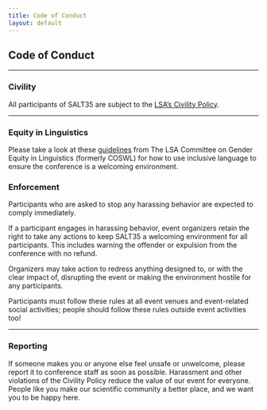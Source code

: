 ```yaml
---
title: Code of Conduct
layout: default
---
```


## Code of Conduct

<hr/>

### Civility

All participants of SALT35 are subject to the [LSA’s Civility Policy](https://www.linguisticsociety.org/content/lsa-civility-policy). 

<hr/>

### Equity in Linguistics
Please take a look at these [guidelines](https://genderinlinguistics.org/inclusive-language/) from The LSA Committee on Gender Equity in Linguistics (formerly COSWL) for how to use inclusive language to ensure the conference is a welcoming environment.


### Enforcement

Participants who are asked to stop any harassing behavior are expected to comply immediately.

If a participant engages in harassing behavior, event organizers retain the right to take any actions to keep SALT35 a welcoming environment for all participants. This includes warning the offender or expulsion from the conference with no refund.

Organizers may take action to redress anything designed to, or with the clear impact of, disrupting the event or making the environment hostile for any participants.

Participants must follow these rules at all event venues and event-related social activities; people should follow these rules outside event activities too!

<hr/>

### Reporting

If someone makes you or anyone else feel unsafe or unwelcome, please report it to conference staff as soon as possible. Harassment and other violations of the Civility Policy reduce the value of our event for everyone. People like you make our scientific community a better place, and we want you to be happy here.
